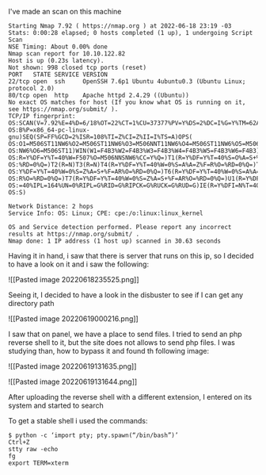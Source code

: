 I've made an scan on this machine

```
Starting Nmap 7.92 ( https://nmap.org ) at 2022-06-18 23:19 -03
Stats: 0:00:28 elapsed; 0 hosts completed (1 up), 1 undergoing Script Scan
NSE Timing: About 0.00% done
Nmap scan report for 10.10.122.82
Host is up (0.23s latency).
Not shown: 998 closed tcp ports (reset)
PORT   STATE SERVICE VERSION
22/tcp open  ssh     OpenSSH 7.6p1 Ubuntu 4ubuntu0.3 (Ubuntu Linux; protocol 2.0)
80/tcp open  http    Apache httpd 2.4.29 ((Ubuntu))
No exact OS matches for host (If you know what OS is running on it, see https://nmap.org/submit/ ).
TCP/IP fingerprint:
OS:SCAN(V=7.92%E=4%D=6/18%OT=22%CT=1%CU=37377%PV=Y%DS=2%DC=I%G=Y%TM=62AE87B
OS:B%P=x86_64-pc-linux-gnu)SEQ(SP=FF%GCD=2%ISR=108%TI=Z%CI=Z%II=I%TS=A)OPS(
OS:O1=M506ST11NW6%O2=M506ST11NW6%O3=M506NNT11NW6%O4=M506ST11NW6%O5=M506ST11
OS:NW6%O6=M506ST11)WIN(W1=F4B3%W2=F4B3%W3=F4B3%W4=F4B3%W5=F4B3%W6=F4B3)ECN(
OS:R=Y%DF=Y%T=40%W=F507%O=M506NNSNW6%CC=Y%Q=)T1(R=Y%DF=Y%T=40%S=O%A=S+%F=AS
OS:%RD=0%Q=)T2(R=N)T3(R=N)T4(R=Y%DF=Y%T=40%W=0%S=A%A=Z%F=R%O=%RD=0%Q=)T5(R=
OS:Y%DF=Y%T=40%W=0%S=Z%A=S+%F=AR%O=%RD=0%Q=)T6(R=Y%DF=Y%T=40%W=0%S=A%A=Z%F=
OS:R%O=%RD=0%Q=)T7(R=Y%DF=Y%T=40%W=0%S=Z%A=S+%F=AR%O=%RD=0%Q=)U1(R=Y%DF=N%T
OS:=40%IPL=164%UN=0%RIPL=G%RID=G%RIPCK=G%RUCK=G%RUD=G)IE(R=Y%DFI=N%T=40%CD=
OS:S)

Network Distance: 2 hops
Service Info: OS: Linux; CPE: cpe:/o:linux:linux_kernel

OS and Service detection performed. Please report any incorrect results at https://nmap.org/submit/ .
Nmap done: 1 IP address (1 host up) scanned in 30.63 seconds
```

Having it in hand, i saw that there is server that runs on this ip, so I decided to have a look on it and i saw the following:

![[Pasted image 20220618235525.png]]

Seeing it, I decided to have a look in the disbuster to see if I can get any directory path

![[Pasted image 20220619000216.png]]

I saw that on panel, we have a place to send files. I tried to send an php reverse shell to it, but the site does not allows to send php files. I was studying than, how to bypass it and found th following image:

![[Pasted image 20220619131635.png]]

![[Pasted image 20220619131644.png]]


After uploading the reverse shell with a different extension, I entered on its system and started to search

To get a stable shell i used the commands:

```
$ python -c ‘import pty; pty.spawn(“/bin/bash”)’  
Ctrl+Z  
stty raw -echo  
fg  
export TERM=xterm
```